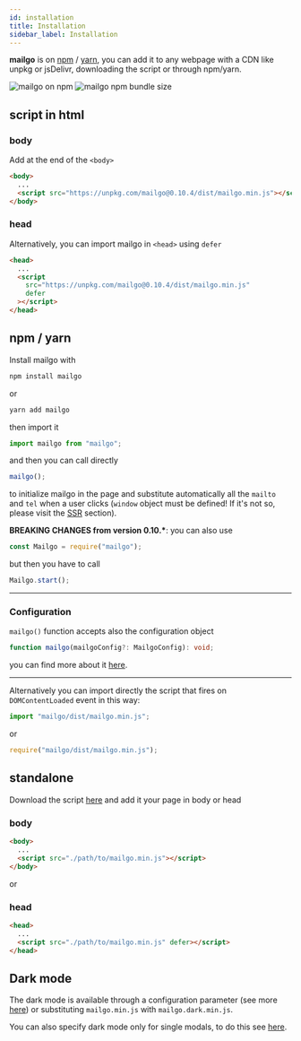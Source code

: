 ```yaml
---
id: installation
title: Installation
sidebar_label: Installation
---
```


**mailgo** is on <a href="https://www.npmjs.com/package/mailgo">npm</a> / <a href="https://yarnpkg.com/en/package/mailgo">yarn</a>, you can add it to any webpage with a CDN like unpkg or jsDelivr, downloading the script or through npm/yarn.

<img class="img-left" alt="mailgo on npm" src="https://img.shields.io/npm/v/mailgo.svg?color=%23bb342f&style=flat-square" />

<img class="img-left" alt="mailgo npm bundle size" src="https://img.shields.io/bundlephobia/minzip/mailgo.svg?color=%23477998&style=flat-square" />

## script in html

### body

Add at the end of the `<body>`

```html
<body>
  ...
  <script src="https://unpkg.com/mailgo@0.10.4/dist/mailgo.min.js"></script>
</body>
```

### head

Alternatively, you can import mailgo in `<head>` using `defer`

```html
<head>
  ...
  <script
    src="https://unpkg.com/mailgo@0.10.4/dist/mailgo.min.js"
    defer
  ></script>
</head>
```

## npm / yarn

Install mailgo with

```bash
npm install mailgo
```

or

```bash
yarn add mailgo
```

then import it

```js
import mailgo from "mailgo";
```

and then you can call directly

```js
mailgo();
```

to initialize mailgo in the page and substitute automatically all the `mailto` and `tel` when a user clicks (`window` object must be defined! If it's not so, please visit the <a href="/docs/nextjs">SSR</a> section).

**BREAKING CHANGES from version 0.10.\***: you can also use

```js
const Mailgo = require("mailgo");
```

but then you have to call

```js
Mailgo.start();
```

---

### Configuration

`mailgo()` function accepts also the configuration object

```ts
function mailgo(mailgoConfig?: MailgoConfig): void;
```

you can find more about it <a href="/docs/configuration">here</a>.

---

Alternatively you can import directly the script that fires on `DOMContentLoaded` event in this way:

```js
import "mailgo/dist/mailgo.min.js";
```

or

```js
require("mailgo/dist/mailgo.min.js");
```

## standalone

Download the script <a href="https://unpkg.com/mailgo@0.10.4/dist/mailgo.min.js">here</a> and add it your page in body or head

### body

```html
<body>
  ...
  <script src="./path/to/mailgo.min.js"></script>
</body>
```

or

### head

```html
<head>
  ...
  <script src="./path/to/mailgo.min.js" defer></script>
</head>
```

## Dark mode

The dark mode is available through a configuration parameter (see more [here](/docs/dark-mode)) or substituting `mailgo.min.js` with `mailgo.dark.min.js`.

You can also specify dark mode only for single modals, to do this see [here](/docs/dark-mode#dark-mode-only-for-some-modal).
